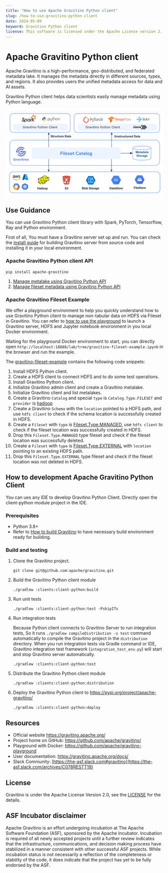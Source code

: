 ```yaml
---
title: "How to use Apache Gravitino Python client"
slug: /how-to-use-gravitino-python-client
date: 2024-05-09
keyword: Gravitino Python client
license: This software is licensed under the Apache License version 2.
---
```

# Apache Gravitino Python client

Apache Gravitino is a high-performance, geo-distributed, and federated metadata lake.
It manages the metadata directly in different sources, types, and regions.
It also provides users the unified metadata access for data and AI assets.

Gravitino Python client helps data scientists easily manage metadata using Python language.

![gravitino-python-client-introduction](./assets/gravitino-python-client-introduction.png)

## Use Guidance

You can use Gravitino Python client library with Spark, PyTorch, Tensorflow, Ray and Python environment.

First of all, You must have a Gravitino server set up and run.
You can check the [install guide](./how-to-install.md) for building Gravitino server from source code
and installing it in your local environment.

### Apache Gravitino Python client API

```shell
pip install apache-gravitino
```

1. [Manage metalake using Gravitino Python API](./manage-metalake-using-gravitino.md?language=python)
1. [Manage fileset metadata using Gravitino Python API](./manage-fileset-metadata-using-gravitino.md?language=python)

### Apache Gravitino Fileset Example

We offer a playground environment to help you quickly understand
how to use Gravitino Python client to manage non-tabular data on HDFS via Fileset in Gravitino.
You can refer to [how to use the playground](./how-to-use-the-playground.md)
to launch a Gravitino server, HDFS and Jupyter notebook environment in you local Docker environment.

Waiting for the playground Docker environment to start, you can directly open
`http://localhost:18888/lab/tree/gravitino-fileset-example.ipynb` in the browser and run the example.

The [gravitino-fileset-example](https://github.com/apache/gravitino-playground/blob/main/init/jupyter/gravitino-fileset-example.ipynb)
contains the following code snippets:

1. Install HDFS Python client.
1. Create a HDFS client to connect HDFS and to do some test operations.
1. Install Gravitino Python client.
1. Initialize Gravitino admin client and create a Gravitino metalake.
1. Initialize Gravitino client and list metalakes.
1. Create a Gravitino `Catalog` and special `type` is `Catalog.Type.FILESET` and `provider` is
   [hadoop](./catalogs/fileset/hadoop/hadoop-catalog.md)
1. Create a Gravitino `Schema` with the `location` pointed to a HDFS path,
   and use `hdfs client` to check if the schema location is successfully created in HDFS.
1. Create a `Fileset` with `type` is [Fileset.Type.MANAGED](./manage-fileset-metadata-using-gravitino.md#fileset-operations),
   use `hdfs client` to check if the fileset location was successfully created in HDFS.
1. Drop this `Fileset.Type.MANAGED` type fileset and check if the fileset location was successfully deleted.
1. Create a `Fileset` with `type` is [Fileset.Type.EXTERNAL](./manage-fileset-metadata-using-gravitino.md#fileset-operations)
   with `location` pointing to an existing HDFS path.
1. Drop this `Fileset.Type.EXTERNAL` type fileset and check if the fileset location was not deleted in HDFS.

## How to development Apache Gravitino Python Client

You can ues any IDE to develop Gravitino Python Client.
Directly open the client-python module project in the IDE.

### Prerequisites

- Python 3.8+
- Refer to [How to build Gravitino](./how-to-build.md#prerequisites) to have necessary build
  environment ready for building.

### Build and testing

1. Clone the Gravitino project.

   ```shell
   git clone git@github.com:apache/gravitino.git
   ```

1. Build the Gravitino Python client module

   ```shell
   ./gradlew :clients:client-python:build
   ```

1. Run unit tests

   ```shell
   ./gradlew :clients:client-python:test -PskipITs
   ```

1. Run integration tests

   Because Python client connects to Gravitino Server to run integration tests,
   So it runs `./gradlew compileDistribution -x test` command automatically
   to compile the Gravitino project in the `distribution` directory.
   When you run integration tests via Gradle command or IDE,
   Gravitino integration test framework (`integration_test_env.py`) will start
   and stop Gravitino server automatically.

   ```shell
   ./gradlew :clients:client-python:test
   ```

1. Distribute the Gravitino Python client module

   ```shell
   ./gradlew :clients:client-python:distribution
   ```

1. Deploy the Gravitino Python client to https://pypi.org/project/apache-gravitino/

   ```shell
   ./gradlew :clients:client-python:deploy
   ```

## Resources

- Official website https://gravitino.apache.org/
- Project home on GitHub: https://github.com/apache/gravitino/
- Playground with Docker: https://github.com/apache/gravitino-playground
- User documentation: https://gravitino.apache.org/docs/
- Slack Community: [https://the-asf.slack.com#gravitino](https://the-asf.slack.com/archives/C078RESTT19)

## License

Gravitino is under the Apache License Version 2.0, see the
[LICENSE](https://github.com/apache/gravitino/blob/main/LICENSE) for the details.

## ASF Incubator disclaimer

Apache Gravitino is an effort undergoing incubation at The Apache Software Foundation (ASF),
sponsored by the Apache Incubator. Incubation is required of all newly accepted projects
until a further review indicates that the infrastructure, communications,
and decision making process have stabilized in a manner consistent with other successful ASF projects. 
While incubation status is not necessarily a reflection of the completeness or stability of the code, 
it does indicate that the project has yet to be fully endorsed by the ASF.

